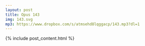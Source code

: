 ```yaml
---
layout: post
title: Opus 143
img: 143.svg
mp3: https://www.dropbox.com/s/atmsehd8lqggacp/143.mp3?dl=1
---
```


{% include post_content.html %}
